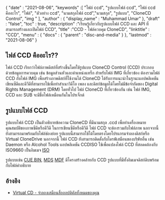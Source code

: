 {
  "date" : "2021-08-06",
  "keywords" :[ "ไฟล์ ccd", "รูปแบบไฟล์ ccd", "ไฟล์ ccd คืออะไร", "ไฟล์", "ตัวอย่าง ccd", "นามสกุลไฟล์ ccd","นามสกุล", "รูปแบบ", "CloneCD Control", "img " ],
  "author" : {
    "display_name" : "Muhammad Umar"
},
  "draft" : "false",
   "toc" : true,
  "description" :"เรียนรู้เกี่ยวกับรูปแบบไฟล์ CCD และ API ที่สามารถสร้างและเปิดไฟล์ CCD",
  "title" :"CCD - ไฟล์ควบคุม CloneCD",
  "linktitle" : "CCD",
  "menu" : {
    "docs" : {
      "parent" : "disc-and-media"
}
},
  "lastmod" : "2021-08-06"
}

## ไฟล์ CCD คืออะไร??

ไฟล์ CCD เรียกว่าไฟล์ภาพดิสก์ที่สร้างขึ้นโดยใช้รูปแบบ CloneCD Control (CCD) ประกอบด้วยข้อมูลการควบคุม เช่น ข้อมูลส่วนหัวและตำแหน่งแทร็ก สำหรับไฟล์ IMG ที่เกี่ยวข้อง ต้องรวมไฟล์ CCD กับไฟล์ IMG เพื่อสร้างภาพดิสก์ที่ใช้งานได้ CloneCD ได้รับการแนะนำในฐานะแอปพลิเคชันเขียนซีดีและดีวีดีที่สามารถใช้เพื่อทำสำเนาวิดีโอ เพลง และดิสก์ข้อมูลได้โดยไม่มีข้อจำกัดของ Digital Rights Management (DRM) โดยทั่วไป ไฟล์ CloneCD ที่เกี่ยวข้องกัน เช่น ไฟล์ IMG, CCD และ SUB จะมีชื่อไฟล์เหมือนกันในโปรเจ็กต์

## รูปแบบไฟล์ CCD

รูปแบบไฟล์ CCD เป็นตัวอธิบายข้อความ CloneCD ที่มีนามสกุล .ccd เพื่อทำเครื่องหมายคุณสมบัติของภาพซีดีหรือดีวีดี ในการเขียนซีดีหรือดีวีดี ไฟล์ CCD จะต้องรวมกับไฟล์ภาพ นอกจากนี้ยังสามารถมาพร้อมกับไฟล์ช่องย่อย รูปแบบนี้สามารถใช้ได้โดยตรงโดยโปรแกรมจำลองดิสก์หรือ Virtual CloneDrive นอกจากนี้ ไฟล์ CCD ยังสามารถติดตั้งกับไดรฟ์เสมือนของบริษัทอื่น เช่น Daemon หรือ Alcohol Tools แอปพลิเคชัน CCDISO ใช้เพื่อแปลงไฟล์ CCD ที่สอดคล้องกับ ISO9660 เป็นอิมเมจ [ISO](/th/compression/iso/)

รูปแบบเช่น [CUE](/th/disc-and-media/cue/),[BIN](/th/disc-and-media/bin/), [MDS]() [MDF]() มีโครงสร้างคล้ายกับ CCD รูปแบบที่มีทั้งอิมเมจดิสก์ดิบพร้อมกับไฟล์คำอธิบาย

## อ้างอิง

* [Virtual CD - จำลองเสมือนสื่อออปติคัลทั้งหมดของคุณ](https://www.virtualcd-online.com/)


